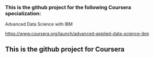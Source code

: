 ### This is the github project for the following Coursera specialization:

Advanced Data Science with IBM

https://www.coursera.org/launch/advanced-applied-data-science-ibm

## This is the github project for Coursera
